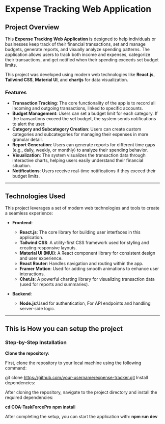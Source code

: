 # Expense Tracking Web Application

## Project Overview

This **Expense Tracking Web Application** is designed to help individuals or businesses keep track of their financial transactions, set and manage budgets, generate reports, and visually analyze spending patterns. The application allows users to track both income and expenses, categorize their transactions, and get notified when their spending exceeds set budget limits.

This project was developed using modern web technologies like **React.js**, **Tailwind CSS**, **Material UI**, and **chartjs** for data visualization.

### Features

- **Transaction Tracking**: The core functionality of the app is to record all incoming and outgoing transactions, linked to specific accounts.
- **Budget Management**: Users can set a budget limit for each category. If the transactions exceed the set budget, the system sends notifications to alert the user.
- **Category and Subcategory Creation**: Users can create custom categories and subcategories for managing their expenses in more granular detail.
- **Report Generation**: Users can generate reports for different time gaps (e.g., daily, weekly, or monthly) to analyze their spending behavior.
- **Visualization**: The system visualizes the transaction data through interactive charts, helping users easily understand their financial situation.
- **Notifications**: Users receive real-time notifications if they exceed their budget limits.

---

## Technologies Used

This project leverages a set of modern web technologies and tools to create a seamless experience:

- **Frontend**:
  - **React.js**: The core library for building user interfaces in this application.
  - **Tailwind CSS**: A utility-first CSS framework used for styling and creating responsive layouts.
  - **Material UI (MUI)**: A React component library for consistent design and user experience.
  - **React Router**: Handles navigation and routing within the app.
  - **Framer Motion**: Used for adding smooth animations to enhance user interactions.
  - **ChetJs**: A powerful charting library for visualizing transaction data (used for reports and summaries).

- **Backend**:
  - **Node.js**:Used for authentication, For API endpoints and handling server-side logic.

---

## This is How you can setup the project

### Step-by-Step Installation

 **Clone the repository:**

   First, clone the repository to your local machine using the following command:

   git clone https://github.com/your-username/expense-tracker.git
Install dependencies:

After cloning the repository, navigate to the project directory and install the required dependencies:

**cd COA-TaskForcePro**
**npm install**


After completing the setup, you can start the application with:
**npm run dev**

